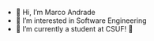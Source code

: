 - 👋 Hi, I’m Marco Andrade
- 👀 I’m interested in Software Engineering
- 🌱 I’m currently a student at CSUF! 🐘

<!---
mAndra226/mAndra226 is a ✨ special ✨ repository because its `README.md` (this file) appears on your GitHub profile.
You can click the Preview link to take a look at your changes.
--->
